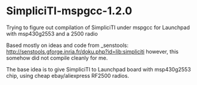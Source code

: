 SimpliciTI-mspgcc-1.2.0
=======================

Trying to figure out compilation of SimpliciTI under mspgcc for Launchpad with msp430g2553 and a 2500 radio

Based mostly on ideas and code from _senstools: http://senstools.gforge.inria.fr/doku.php?id=lib:simpliciti
however,  this somehow did not compile cleanly for me.

The base idea is to give SimpliciTI to Launchpad board with msp430g2553 chip, using cheap ebay/aliexpress RF2500 radios.

